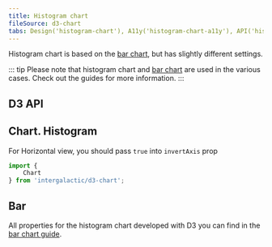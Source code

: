 ```yaml
---
title: Histogram chart
fileSource: d3-chart
tabs: Design('histogram-chart'), A11y('histogram-chart-a11y'), API('histogram-chart-api'), Changelog('d3-chart-changelog')
---
```


Histogram chart is based on the [bar chart](/data-display/bar-chart/bar-chart), but has slightly different settings.

::: tip
Please note that histogram chart and [bar chart](/data-display/bar-chart/bar-chart) are used in the various cases. Check out the guides for more information.
:::

## D3 API

## Chart. Histogram

For Horizontal view, you should pass `true` into `invertAxis` prop

```js
import {
    Chart
} from 'intergalactic/d3-chart';
```

<TypesView type="HistogramChartProps" :types={...types} />

## Bar

All properties for the histogram chart developed with D3 you can find in the [bar chart guide](/data-display/bar-chart/bar-chart-api).

<script setup>import { data as types } from '@types.data.ts'; </script>

